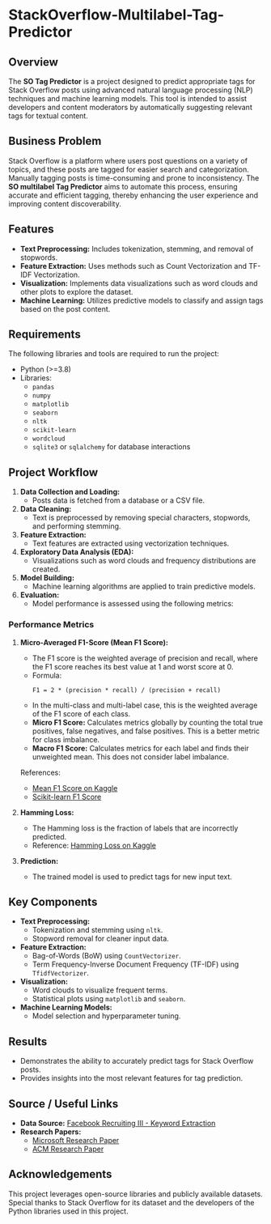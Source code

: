 # StackOverflow-Multilabel-Tag-Predictor

## Overview
The **SO Tag Predictor** is a project designed to predict appropriate tags for Stack Overflow posts using advanced natural language processing (NLP) techniques and machine learning models. This tool is intended to assist developers and content moderators by automatically suggesting relevant tags for textual content.

## Business Problem
Stack Overflow is a platform where users post questions on a variety of topics, and these posts are tagged for easier search and categorization. Manually tagging posts is time-consuming and prone to inconsistency. The **SO multilabel Tag Predictor** aims to automate this process, ensuring accurate and efficient tagging, thereby enhancing the user experience and improving content discoverability.

## Features
- **Text Preprocessing:** Includes tokenization, stemming, and removal of stopwords.
- **Feature Extraction:** Uses methods such as Count Vectorization and TF-IDF Vectorization.
- **Visualization:** Implements data visualizations such as word clouds and other plots to explore the dataset.
- **Machine Learning:** Utilizes predictive models to classify and assign tags based on the post content.

## Requirements
The following libraries and tools are required to run the project:
- Python (>=3.8)
- Libraries:
  - `pandas`
  - `numpy`
  - `matplotlib`
  - `seaborn`
  - `nltk`
  - `scikit-learn`
  - `wordcloud`
  - `sqlite3` or `sqlalchemy` for database interactions

## Project Workflow
1. **Data Collection and Loading:**
   - Posts data is fetched from a database or a CSV file.
2. **Data Cleaning:**
   - Text is preprocessed by removing special characters, stopwords, and performing stemming.
3. **Feature Extraction:**
   - Text features are extracted using vectorization techniques.
4. **Exploratory Data Analysis (EDA):**
   - Visualizations such as word clouds and frequency distributions are created.
5. **Model Building:**
   - Machine learning algorithms are applied to train predictive models.
6. **Evaluation:**
   - Model performance is assessed using the following metrics:

### Performance Metrics
1. **Micro-Averaged F1-Score (Mean F1 Score):**
   - The F1 score is the weighted average of precision and recall, where the F1 score reaches its best value at 1 and worst score at 0.
   - Formula: 
     ```
     F1 = 2 * (precision * recall) / (precision + recall)
     ```
   - In the multi-class and multi-label case, this is the weighted average of the F1 score of each class.
   - **Micro F1 Score:** Calculates metrics globally by counting the total true positives, false negatives, and false positives. This is a better metric for class imbalance.
   - **Macro F1 Score:** Calculates metrics for each label and finds their unweighted mean. This does not consider label imbalance.
   
   References:
   - [Mean F1 Score on Kaggle](https://www.kaggle.com/wiki/MeanFScore)
   - [Scikit-learn F1 Score](http://scikit-learn.org/stable/modules/generated/sklearn.metrics.f1_score.html)

2. **Hamming Loss:**
   - The Hamming loss is the fraction of labels that are incorrectly predicted.
   - Reference: [Hamming Loss on Kaggle](https://www.kaggle.com/wiki/HammingLoss)

7. **Prediction:**
   - The trained model is used to predict tags for new input text.

## Key Components
- **Text Preprocessing:**
  - Tokenization and stemming using `nltk`.
  - Stopword removal for cleaner input data.
- **Feature Extraction:**
  - Bag-of-Words (BoW) using `CountVectorizer`.
  - Term Frequency-Inverse Document Frequency (TF-IDF) using `TfidfVectorizer`.
- **Visualization:**
  - Word clouds to visualize frequent terms.
  - Statistical plots using `matplotlib` and `seaborn`.
- **Machine Learning Models:**
  - Model selection and hyperparameter tuning.

## Results
- Demonstrates the ability to accurately predict tags for Stack Overflow posts.
- Provides insights into the most relevant features for tag prediction.

## Source / Useful Links
- **Data Source:** [Facebook Recruiting III - Keyword Extraction](https://www.kaggle.com/c/facebook-recruiting-iii-keyword-extraction/data)
- **Research Papers:**
  - [Microsoft Research Paper](https://www.microsoft.com/en-us/research/wp-content/uploads/2016/02/tagging-1.pdf)
  - [ACM Research Paper](https://dl.acm.org/citation.cfm?id=2660970&dl=ACM&coll=DL)

## Acknowledgements
This project leverages open-source libraries and publicly available datasets. Special thanks to Stack Overflow for its dataset and the developers of the Python libraries used in this project.


